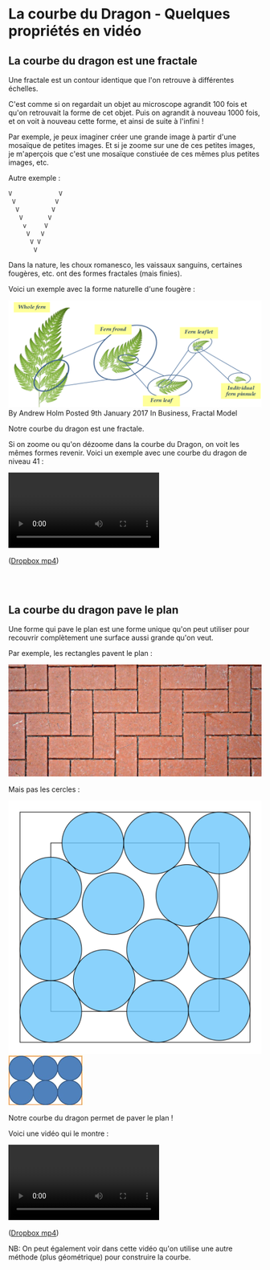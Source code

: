 # La courbe du Dragon - Quelques propriétés en vidéo

## La courbe du dragon est une fractale

Une fractale est un contour identique que l'on retrouve à différentes échelles.

C'est comme si on regardait un objet au microscope agrandit 100 fois et qu'on retrouvait la forme de cet objet. Puis on agrandit à nouveau 1000 fois, et on voit à nouveau cette forme, et ainsi de suite à l'infini !

Par exemple, je peux imaginer créer une grande image à partir d'une mosaïque de petites images. Et si je zoome sur une de ces petites images, je m'aperçois que c'est une mosaïque constiuée de ces mêmes plus petites images, etc.

Autre exemple :

```
V             V
 V           V
  V         V
   V       V
    v     V
     V   V
      V V
       V
```

Dans la nature, les choux romanesco, les vaissaux sanguins, certaines fougères, etc. ont des formes fractales (mais finies).

Voici un exemple avec la forme naturelle d'une fougère :

![Fern6](img/Fern6.png) 
By Andrew Holm  Posted 9th January 2017  In Business, Fractal Model

Notre courbe du dragon est une fractale.

Si on zoome ou qu'on dézoome dans la courbe du Dragon, on voit les mêmes formes revenir. Voici un exemple avec une courbe du dragon de niveau 41 :

<!--https://www.youtube.com/watch?v=J7IKKzzApg8-->

<video controls>
  <source src="https://www.dropbox.com/s/4harhnzpahpch1c/41%20Iteration%20Dragon%20Curve%20Zoom%20Test.mp4?raw=1" type="video/mp4">
Your browser does not support the video tag.
</video>


([Dropbox mp4](https://www.dropbox.com/s/4harhnzpahpch1c/41%20Iteration%20Dragon%20Curve%20Zoom%20Test.mp4?dl=0))

<br><br>

## La courbe du dragon pave le plan

Une forme qui pave le plan est une forme unique qu'on peut utiliser pour recouvrir complètement une surface aussi grande qu'on veut.

Par exemple, les rectangles pavent le plan :

![rectPavage](img/rectPavage.jpg) 

Mais pas les cercles :

![cerclePavage](img/cerclePavage.png) 
![cerclePavage2](img/cerclePavage2.png) 

Notre courbe du dragon permet de paver le plan !

Voici une vidéo qui le montre :

<!-- https://www.youtube.com/watch?v=-sad-hmgZIs -->

<video controls>
  <source src="https://www.dropbox.com/s/59c39oenu9yxrcv/The%20Dragon%20Curve%20%28visual%20construction%3B%20plane%20tiling%29.mp4?raw=1" type="video/mp4">
Your browser does not support the video tag.
</video>




([Dropbox mp4](https://www.dropbox.com/s/59c39oenu9yxrcv/The%20Dragon%20Curve%20%28visual%20construction%3B%20plane%20tiling%29.mp4?dl=0))

NB: On peut également voir dans cette vidéo qu'on utilise une autre méthode (plus géométrique) pour construire la courbe.
